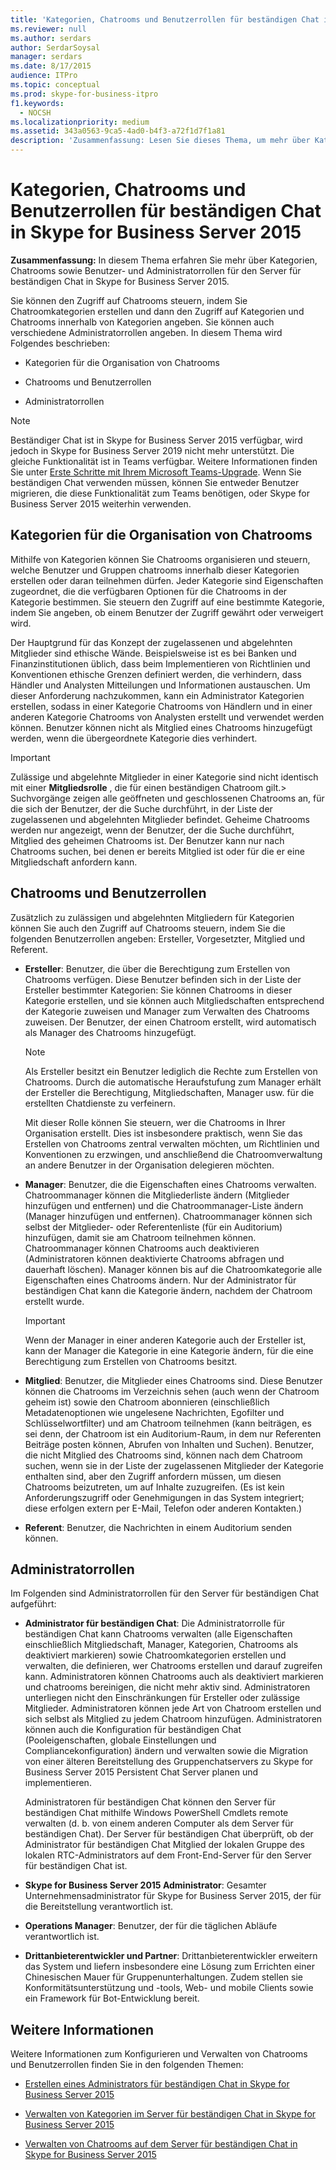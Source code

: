 ```yaml
---
title: 'Kategorien, Chatrooms und Benutzerrollen für beständigen Chat in Skype for Business Server 2015'
ms.reviewer: null
ms.author: serdars
author: SerdarSoysal
manager: serdars
ms.date: 8/17/2015
audience: ITPro
ms.topic: conceptual
ms.prod: skype-for-business-itpro
f1.keywords:
  - NOCSH
ms.localizationpriority: medium
ms.assetid: 343a0563-9ca5-4ad0-b4f3-a72f1d7f1a81
description: 'Zusammenfassung: Lesen Sie dieses Thema, um mehr über Kategorien, Chatrooms und Benutzer- und Administratorrollen für den Server für beständigen Chat in Skype for Business Server 2015 zu erfahren.'
---
```


# <a name="persistent-chat-categories-chat-rooms-and-user-roles-in-skype-for-business-server-2015"></a>Kategorien, Chatrooms und Benutzerrollen für beständigen Chat in Skype for Business Server 2015
 
**Zusammenfassung:** In diesem Thema erfahren Sie mehr über Kategorien, Chatrooms sowie Benutzer- und Administratorrollen für den Server für beständigen Chat in Skype for Business Server 2015.
  
Sie können den Zugriff auf Chatrooms steuern, indem Sie Chatroomkategorien erstellen und dann den Zugriff auf Kategorien und Chatrooms innerhalb von Kategorien angeben. Sie können auch verschiedene Administratorrollen angeben. In diesem Thema wird Folgendes beschrieben: 
  
- Kategorien für die Organisation von Chatrooms
    
- Chatrooms und Benutzerrollen
    
- Administratorrollen

> [!NOTE] 
> Beständiger Chat ist in Skype for Business Server 2015 verfügbar, wird jedoch in Skype for Business Server 2019 nicht mehr unterstützt. Die gleiche Funktionalität ist in Teams verfügbar. Weitere Informationen finden Sie unter [Erste Schritte mit Ihrem Microsoft Teams-Upgrade](/microsoftteams/upgrade-start-here). Wenn Sie beständigen Chat verwenden müssen, können Sie entweder Benutzer migrieren, die diese Funktionalität zum Teams benötigen, oder Skype for Business Server 2015 weiterhin verwenden. 
    
## <a name="categories-for-organizing-chat-rooms"></a>Kategorien für die Organisation von Chatrooms

Mithilfe von Kategorien können Sie Chatrooms organisieren und steuern, welche Benutzer und Gruppen chatrooms innerhalb dieser Kategorien erstellen oder daran teilnehmen dürfen. Jeder Kategorie sind Eigenschaften zugeordnet, die die verfügbaren Optionen für die Chatrooms in der Kategorie bestimmen. Sie steuern den Zugriff auf eine bestimmte Kategorie, indem Sie angeben, ob einem Benutzer der Zugriff gewährt oder verweigert wird.
  
Der Hauptgrund für das Konzept der zugelassenen und abgelehnten Mitglieder sind ethische Wände. Beispielsweise ist es bei Banken und Finanzinstitutionen üblich, dass beim Implementieren von Richtlinien und Konventionen ethische Grenzen definiert werden, die verhindern, dass Händler und Analysten Mitteilungen und Informationen austauschen. Um dieser Anforderung nachzukommen, kann ein Administrator Kategorien erstellen, sodass in einer Kategorie Chatrooms von Händlern und in einer anderen Kategorie Chatrooms von Analysten erstellt und verwendet werden können. Benutzer können nicht als Mitglied eines Chatrooms hinzugefügt werden, wenn die übergeordnete Kategorie dies verhindert.
  
> [!IMPORTANT]
> Zulässige und abgelehnte Mitglieder in einer Kategorie sind nicht identisch mit einer **Mitgliedsrolle** , die für einen beständigen Chatroom gilt.> Suchvorgänge zeigen alle geöffneten und geschlossenen Chatrooms an, für die sich der Benutzer, der die Suche durchführt, in der Liste der zugelassenen und abgelehnten Mitglieder befindet. Geheime Chatrooms werden nur angezeigt, wenn der Benutzer, der die Suche durchführt, Mitglied des geheimen Chatrooms ist. Der Benutzer kann nur nach Chatrooms suchen, bei denen er bereits Mitglied ist oder für die er eine Mitgliedschaft anfordern kann. 
  
## <a name="chat-rooms-and-user-roles"></a>Chatrooms und Benutzerrollen

Zusätzlich zu zulässigen und abgelehnten Mitgliedern für Kategorien können Sie auch den Zugriff auf Chatrooms steuern, indem Sie die folgenden Benutzerrollen angeben: Ersteller, Vorgesetzter, Mitglied und Referent.
  
- **Ersteller**: Benutzer, die über die Berechtigung zum Erstellen von Chatrooms verfügen. Diese Benutzer befinden sich in der Liste der Ersteller bestimmter Kategorien: Sie können Chatrooms in dieser Kategorie erstellen, und sie können auch Mitgliedschaften entsprechend der Kategorie zuweisen und Manager zum Verwalten des Chatrooms zuweisen. Der Benutzer, der einen Chatroom erstellt, wird automatisch als Manager des Chatrooms hinzugefügt.
    
    > [!NOTE]
    > Als Ersteller besitzt ein Benutzer lediglich die Rechte zum Erstellen von Chatrooms. Durch die automatische Heraufstufung zum Manager erhält der Ersteller die Berechtigung, Mitgliedschaften, Manager usw. für die erstellten Chatdienste zu verfeinern. 
  
    Mit dieser Rolle können Sie steuern, wer die Chatrooms in Ihrer Organisation erstellt. Dies ist insbesondere praktisch, wenn Sie das Erstellen von Chatrooms zentral verwalten möchten, um Richtlinien und Konventionen zu erzwingen, und anschließend die Chatroomverwaltung an andere Benutzer in der Organisation delegieren möchten.
    
- **Manager**: Benutzer, die die Eigenschaften eines Chatrooms verwalten. Chatroommanager können die Mitgliederliste ändern (Mitglieder hinzufügen und entfernen) und die Chatroommanager-Liste ändern (Manager hinzufügen und entfernen). Chatroommanager können sich selbst der Mitglieder- oder Referentenliste (für ein Auditorium) hinzufügen, damit sie am Chatroom teilnehmen können. Chatroommanager können Chatrooms auch deaktivieren (Administratoren können deaktivierte Chatrooms abfragen und dauerhaft löschen). Manager können bis auf die Chatroomkategorie alle Eigenschaften eines Chatrooms ändern. Nur der Administrator für beständigen Chat kann die Kategorie ändern, nachdem der Chatroom erstellt wurde.
    
    > [!IMPORTANT]
    > Wenn der Manager in einer anderen Kategorie auch der Ersteller ist, kann der Manager die Kategorie in eine Kategorie ändern, für die eine Berechtigung zum Erstellen von Chatrooms besitzt. 
  
- **Mitglied**: Benutzer, die Mitglieder eines Chatrooms sind. Diese Benutzer können die Chatrooms im Verzeichnis sehen (auch wenn der Chatroom geheim ist) sowie den Chatroom abonnieren (einschließlich Metadatenoptionen wie ungelesene Nachrichten, Egofilter und Schlüsselwortfilter) und am Chatroom teilnehmen (kann beiträgen, es sei denn, der Chatroom ist ein Auditorium-Raum, in dem nur Referenten Beiträge posten können,  Abrufen von Inhalten und Suchen). Benutzer, die nicht Mitglied des Chatrooms sind, können nach dem Chatroom suchen, wenn sie in der Liste der zugelassenen Mitglieder der Kategorie enthalten sind, aber den Zugriff anfordern müssen, um diesen Chatrooms beizutreten, um auf Inhalte zuzugreifen. (Es ist kein Anforderungszugriff oder Genehmigungen in das System integriert; diese erfolgen extern per E-Mail, Telefon oder anderen Kontakten.)
    
- **Referent**: Benutzer, die Nachrichten in einem Auditorium senden können.
    
## <a name="administrator-roles"></a>Administratorrollen

Im Folgenden sind Administratorrollen für den Server für beständigen Chat aufgeführt:
  
- **Administrator für beständigen Chat**: Die Administratorrolle für beständigen Chat kann Chatrooms verwalten (alle Eigenschaften einschließlich Mitgliedschaft, Manager, Kategorien, Chatrooms als deaktiviert markieren) sowie Chatroomkategorien erstellen und verwalten, die definieren, wer Chatrooms erstellen und darauf zugreifen kann. Administratoren können Chatrooms auch als deaktiviert markieren und chatrooms bereinigen, die nicht mehr aktiv sind. Administratoren unterliegen nicht den Einschränkungen für Ersteller oder zulässige Mitglieder. Administratoren können jede Art von Chatroom erstellen und sich selbst als Mitglied zu jedem Chatroom hinzufügen. Administratoren können auch die Konfiguration für beständigen Chat (Pooleigenschaften, globale Einstellungen und Compliancekonfiguration) ändern und verwalten sowie die Migration von einer älteren Bereitstellung des Gruppenchatservers zu Skype for Business Server 2015 Persistent Chat Server planen und implementieren.
    
    Administratoren für beständigen Chat können den Server für beständigen Chat mithilfe Windows PowerShell Cmdlets remote verwalten (d. b. von einem anderen Computer als dem Server für beständigen Chat). Der Server für beständigen Chat überprüft, ob der Administrator für beständigen Chat Mitglied der lokalen Gruppe des lokalen RTC-Administrators auf dem Front-End-Server für den Server für beständigen Chat ist.
    
- **Skype for Business Server 2015 Administrator**: Gesamter Unternehmensadministrator für Skype for Business Server 2015, der für die Bereitstellung verantwortlich ist.
    
- **Operations Manager**: Benutzer, der für die täglichen Abläufe verantwortlich ist.
    
- **Drittanbieterentwickler und Partner**: Drittanbieterentwickler erweitern das System und liefern insbesondere eine Lösung zum Errichten einer Chinesischen Mauer für Gruppenunterhaltungen. Zudem stellen sie Konformitätsunterstützung und -tools, Web- und mobile Clients sowie ein Framework für Bot-Entwicklung bereit.
    
## <a name="for-more-information"></a>Weitere Informationen

Weitere Informationen zum Konfigurieren und Verwalten von Chatrooms und Benutzerrollen finden Sie in den folgenden Themen:
  
- [Erstellen eines Administrators für beständigen Chat in Skype for Business Server 2015](../../deploy/deploy-persistent-chat-server/create-a-persistent-chat-administrator.md)
    
- [Verwalten von Kategorien im Server für beständigen Chat in Skype for Business Server 2015](../../manage/persistent-chat/categories.md)
    
- [Verwalten von Chatrooms auf dem Server für beständigen Chat in Skype for Business Server 2015](../../manage/persistent-chat/chat-rooms.md)
    

